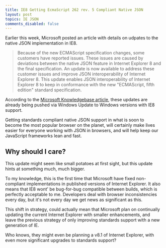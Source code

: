 ```yaml
---
title: IE8 Getting EcmaScript 262 rev. 5 Compliant Native JSON
layout: post
topics: IE JSON
comments_disabled: false
---
```


Earlier this week, Microsoft posted an article with details on udpates to the native JSON implementation in IE8.

> Because of the new ECMAScript specification changes, some customers have reported issues. These issues are caused by deviations between the native JSON feature in Internet Explorer 8 and the final specification. An update is now available to address these customer issues and improve JSON interoperability of Internet Explorer 8. This update enables JSON interoperability of Internet Explorer 8 to keep in conformance with the new "ECMAScript, fifth edition" standard specification.

According to the [Microsoft Knowledgebase article](http://support.microsoft.com/kb/976662), these updates are already being pushed via Windows Update to Windows versions with IE8 support.

Getting standards compliant native JSON support in what is soon to become the most popular browser on the planet, will certainly make lives easier for everyone working with JSON in browsers, and will help keep our JavaScript frameworks lean and fast.

## Why should I care?

This update might seem like small potatoes at first sight, but this update hints at something much, much bigger.

To my knowledge, this is the first time that Microsoft have fixed non-compliant implementations in published versions of Internet Explorer. It also means that IE8 wont' be bug-for-bug compatible between builds, which is perfectly acceptable to me. Developers deal with browser inconsistencies every day, but it's not every day we get news as significant as this.

This shift in strategy, could actually mean that Microsoft plan on continually updating the current Internet Explorer with smaller enhancements, and leave the previous strategy of only improving standards support with a new generation of IE.

Who knows, they might even be planning a v8.1 of Internet Explorer, with even more significant upgrades to standards support?